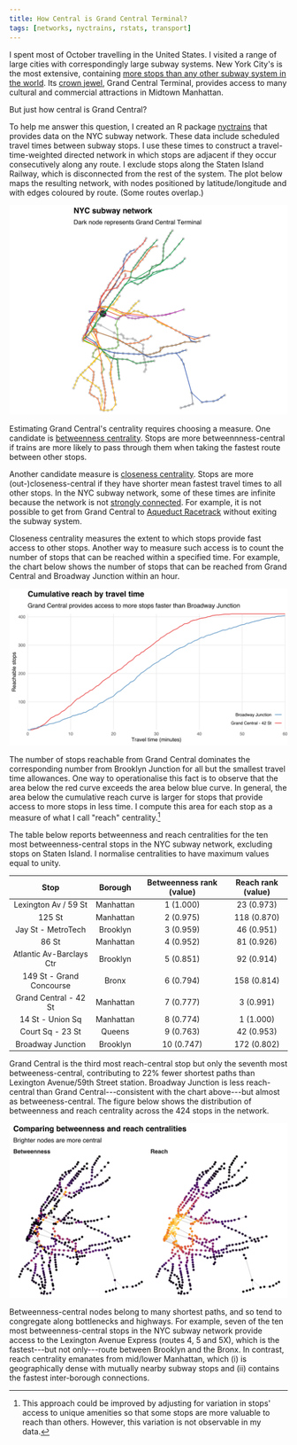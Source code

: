 ```yaml
---
title: How Central is Grand Central Terminal?
tags: [networks, nyctrains, rstats, transport]
---
```




I spent most of October travelling in the United States.
I visited a range of large cities with correspondingly large subway systems.
New York City's is the most extensive, containing [more stops than any other subway system in the world](https://www.citymetric.com/transport/what-largest-metro-system-world-1361).
Its [crown jewel](http://www.grandcentralterminal.com), Grand Central Terminal, provides access to many cultural and commercial attractions in Midtown Manhattan.

But just how central is Grand Central?

To help me answer this question, I created an R package [nyctrains][nyctrains] that provides data on the NYC subway network.
These data include scheduled travel times between subway stops.
I use these times to construct a travel-time-weighted directed network in which stops are adjacent if they occur consecutively along any route.
I exclude stops along the Staten Island Railway, which is disconnected from the rest of the system.
The plot below maps the resulting network, with nodes positioned by latitude/longitude and with edges coloured by route.
(Some routes overlap.)

![](map-1.svg)

Estimating Grand Central's centrality requires choosing a measure.
One candidate is [betweenness centrality](https://en.wikipedia.org/wiki/Betweenness_centrality).
Stops are more betweennness-central if trains are more likely to pass through them when taking the fastest route between other stops.

Another candidate measure is [closeness centrality](https://en.wikipedia.org/wiki/Closeness_centrality).
Stops are more (out-)closeness-central if they have shorter mean fastest travel times to all other stops.
In the NYC subway network, some of these times are infinite because the network is not [strongly connected](https://en.wikipedia.org/wiki/Strongly_connected_component).
For example, it is not possible to get from Grand Central to [Aqueduct Racetrack](https://subwaynut.com/ind/aqueduct_racetracka/index.php) without exiting the subway system.

Closeness centrality measures the extent to which stops provide fast access to other stops.
Another way to measure such access is to count the number of stops that can be reached within a specified time.
For example, the chart below shows the number of stops that can be reached from Grand Central and Broadway Junction within an hour.

![](reach-1.svg)

The number of stops reachable from Grand Central dominates the corresponding number from Brooklyn Junction for all but the smallest travel time allowances.
One way to operationalise this fact is to observe that the area below the red curve exceeds the area below blue curve.
In general, the area below the cumulative reach curve is larger for stops that provide access to more stops in less time.
I compute this area for each stop as a measure of what I call "reach" centrality.[^reach]

The table below reports betweenness and reach centralities for the ten most betweenness-central stops in the NYC subway network, excluding stops on Staten Island.
I normalise centralities to have maximum values equal to unity.


|           Stop           |  Borough  | Betweenness rank (value) | Reach rank (value) |
|:------------------------:|:---------:|:------------------------:|:------------------:|
|   Lexington Av / 59 St   | Manhattan |        1 (1.000)         |     23 (0.973)     |
|          125 St          | Manhattan |        2 (0.975)         |    118 (0.870)     |
|    Jay St - MetroTech    | Brooklyn  |        3 (0.959)         |     46 (0.951)     |
|          86 St           | Manhattan |        4 (0.952)         |     81 (0.926)     |
| Atlantic Av-Barclays Ctr | Brooklyn  |        5 (0.851)         |     92 (0.914)     |
| 149 St - Grand Concourse |   Bronx   |        6 (0.794)         |    158 (0.814)     |
|  Grand Central - 42 St   | Manhattan |        7 (0.777)         |     3 (0.991)      |
|     14 St - Union Sq     | Manhattan |        8 (0.774)         |     1 (1.000)      |
|     Court Sq - 23 St     |  Queens   |        9 (0.763)         |     42 (0.953)     |
|    Broadway Junction     | Brooklyn  |        10 (0.747)        |    172 (0.802)     |

Grand Central is the third most reach-central stop but only the seventh most betweeness-central, contributing to 22% fewer shortest paths than Lexington Avenue/59th Street station.
Broadway Junction is less reach-central than Grand Central---consistent with the chart above---but almost as betweeness-central.
The figure below shows the distribution of betweenness and reach centrality across the 424 stops in the network.

![](comparison-1.svg)



Betweenness-central nodes belong to many shortest paths, and so tend to congregate along bottlenecks and highways.
For example, seven of the ten most betweenness-central stops in the NYC subway network provide access to the Lexington Avenue Express (routes 4, 5 and 5X), which is the fastest---but not only---route between Brooklyn and the Bronx.
In contrast, reach centrality emanates from mid/lower Manhattan, which (i) is geographically dense with mutually nearby subway stops and (ii) contains the fastest inter-borough connections.



[nyctrains]: https://github.com/bldavies/nyctrains

[^reach]: This approach could be improved by adjusting for variation in stops' access to unique amenities so that some stops are more valuable to reach than others. However, this variation is not observable in my data.
